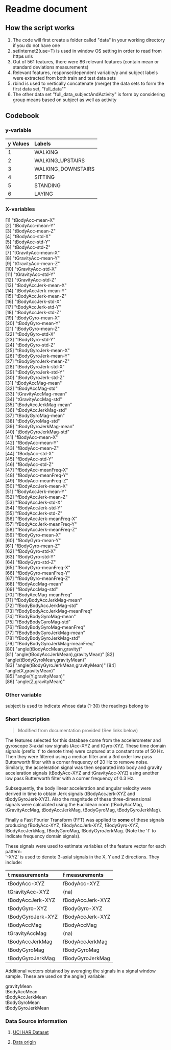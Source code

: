 # Readme document

## How the script works

1. The code will first create a folder called "data" in your working directory if you do not have one
2. setInternet2(use=T) is used in window OS setting in order to read from http**s** urls
3. Out of 561 features, there were 86 relevant features (contain mean or standard deviations measurements)
4. Relevant features,  response/dependent variable/y and subject labels were extracted from both train and test data sets
5. rbind is used to vertically concatenate (merge) the data sets to form the first data set, "full_data""
6. The other data set "full_data_subjectAndActivity" is form by considering group means based on subject as well as activity

## Codebook

### y-variable

y Values    | Labels
----------- | :---------|
1           | WALKING
2           | WALKING_UPSTAIRS
3           | WALKING_DOWNSTAIRS
4           | SITTING
5           | STANDING
6           | LAYING

### X-variables
 [1] "tBodyAcc-mean-X"                     
 [2] "tBodyAcc-mean-Y"                     
 [3] "tBodyAcc-mean-Z"                     
 [4] "tBodyAcc-std-X"                      
 [5] "tBodyAcc-std-Y"                      
 [6] "tBodyAcc-std-Z"                      
 [7] "tGravityAcc-mean-X"                  
 [8] "tGravityAcc-mean-Y"                  
 [9] "tGravityAcc-mean-Z"                  
[10] "tGravityAcc-std-X"                   
[11] "tGravityAcc-std-Y"                   
[12] "tGravityAcc-std-Z"                   
[13] "tBodyAccJerk-mean-X"                 
[14] "tBodyAccJerk-mean-Y"                 
[15] "tBodyAccJerk-mean-Z"                 
[16] "tBodyAccJerk-std-X"                  
[17] "tBodyAccJerk-std-Y"                  
[18] "tBodyAccJerk-std-Z"                  
[19] "tBodyGyro-mean-X"                    
[20] "tBodyGyro-mean-Y"                    
[21] "tBodyGyro-mean-Z"                    
[22] "tBodyGyro-std-X"                     
[23] "tBodyGyro-std-Y"                     
[24] "tBodyGyro-std-Z"                     
[25] "tBodyGyroJerk-mean-X"                
[26] "tBodyGyroJerk-mean-Y"                
[27] "tBodyGyroJerk-mean-Z"                
[28] "tBodyGyroJerk-std-X"                 
[29] "tBodyGyroJerk-std-Y"                 
[30] "tBodyGyroJerk-std-Z"                 
[31] "tBodyAccMag-mean"                    
[32] "tBodyAccMag-std"                     
[33] "tGravityAccMag-mean"                 
[34] "tGravityAccMag-std"                  
[35] "tBodyAccJerkMag-mean"                
[36] "tBodyAccJerkMag-std"                 
[37] "tBodyGyroMag-mean"                   
[38] "tBodyGyroMag-std"                    
[39] "tBodyGyroJerkMag-mean"               
[40] "tBodyGyroJerkMag-std"                
[41] "fBodyAcc-mean-X"                     
[42] "fBodyAcc-mean-Y"                     
[43] "fBodyAcc-mean-Z"                     
[44] "fBodyAcc-std-X"                      
[45] "fBodyAcc-std-Y"                      
[46] "fBodyAcc-std-Z"                      
[47] "fBodyAcc-meanFreq-X"                 
[48] "fBodyAcc-meanFreq-Y"                 
[49] "fBodyAcc-meanFreq-Z"                 
[50] "fBodyAccJerk-mean-X"                 
[51] "fBodyAccJerk-mean-Y"                 
[52] "fBodyAccJerk-mean-Z"                 
[53] "fBodyAccJerk-std-X"                  
[54] "fBodyAccJerk-std-Y"                  
[55] "fBodyAccJerk-std-Z"                  
[56] "fBodyAccJerk-meanFreq-X"             
[57] "fBodyAccJerk-meanFreq-Y"             
[58] "fBodyAccJerk-meanFreq-Z"             
[59] "fBodyGyro-mean-X"                    
[60] "fBodyGyro-mean-Y"                    
[61] "fBodyGyro-mean-Z"                    
[62] "fBodyGyro-std-X"                     
[63] "fBodyGyro-std-Y"                     
[64] "fBodyGyro-std-Z"                     
[65] "fBodyGyro-meanFreq-X"                
[66] "fBodyGyro-meanFreq-Y"                
[67] "fBodyGyro-meanFreq-Z"                
[68] "fBodyAccMag-mean"                    
[69] "fBodyAccMag-std"                     
[70] "fBodyAccMag-meanFreq"                
[71] "fBodyBodyAccJerkMag-mean"            
[72] "fBodyBodyAccJerkMag-std"             
[73] "fBodyBodyAccJerkMag-meanFreq"        
[74] "fBodyBodyGyroMag-mean"               
[75] "fBodyBodyGyroMag-std"                
[76] "fBodyBodyGyroMag-meanFreq"           
[77] "fBodyBodyGyroJerkMag-mean"           
[78] "fBodyBodyGyroJerkMag-std"            
[79] "fBodyBodyGyroJerkMag-meanFreq"       
[80] "angle(tBodyAccMean,gravity)"         
[81] "angle(tBodyAccJerkMean),gravityMean)"
[82] "angle(tBodyGyroMean,gravityMean)"    
[83] "angle(tBodyGyroJerkMean,gravityMean)"
[84] "angle(X,gravityMean)"                
[85] "angle(Y,gravityMean)"                
[86] "angle(Z,gravityMean)"   

### Other variable
subject is used to indicate whose data (1-30) the readings belong to

### Short description 
> Modified from documentation provided (See links below)

The features selected for this database come from the accelerometer and gyroscope 3-axial raw signals tAcc-XYZ and tGyro-XYZ. These time domain signals (prefix 't' to denote time) were captured at a constant rate of 50 Hz. Then they were filtered using a median filter and a 3rd order low pass Butterworth filter with a corner frequency of 20 Hz to remove noise. Similarly, the acceleration signal was then separated into body and gravity acceleration signals (tBodyAcc-XYZ and tGravityAcc-XYZ) using another low pass Butterworth filter with a corner frequency of 0.3 Hz. 

Subsequently, the body linear acceleration and angular velocity were derived in time to obtain Jerk signals (tBodyAccJerk-XYZ and tBodyGyroJerk-XYZ). Also the magnitude of these three-dimensional signals were calculated using the Euclidean norm (tBodyAccMag, tGravityAccMag, tBodyAccJerkMag, tBodyGyroMag, tBodyGyroJerkMag). 

Finally a Fast Fourier Transform (FFT) was applied to **some** of these signals producing fBodyAcc-XYZ, fBodyAccJerk-XYZ, fBodyGyro-XYZ, fBodyAccJerkMag, fBodyGyroMag, fBodyGyroJerkMag. (Note the 'f' to indicate frequency domain signals). 

These signals were used to estimate variables of the feature vector for each pattern:  
'-XYZ' is used to denote 3-axial signals in the X, Y and Z directions. They include:

t measurements      | f measurements
:------------------ | :---------------
tBodyAcc-XYZ        | fBodyAcc-XYZ
tGravityAcc-XYZ     | (na)
tBodyAccJerk-XYZ    | fBodyAccJerk-XYZ
tBodyGyro-XYZ       | fBodyGyro-XYZ
tBodyGyroJerk-XYZ   | fBodyAccJerk-XYZ
tBodyAccMag         | fBodyAccMag
tGravityAccMag      | (na)
tBodyAccJerkMag     | fBodyAccJerkMag
tBodyGyroMag        | fBodyGyroMag
tBodyGyroJerkMag    | fBodyGyroJerkMag

Additional vectors obtained by averaging the signals in a signal window sample. These are used on the angle() variable:

gravityMean  
tBodyAccMean  
tBodyAccJerkMean  
tBodyGyroMean  
tBodyGyroJerkMean  

### Data Source information
1. [UCI HAR Dataset](https://d396qusza40orc.cloudfront.net/getdata%2Fprojectfiles%2FUCI%20HAR%20Dataset.zip )

2. [Data origin](http://archive.ics.uci.edu/ml/datasets/Human+Activity+Recognition+Using+Smartphones )

